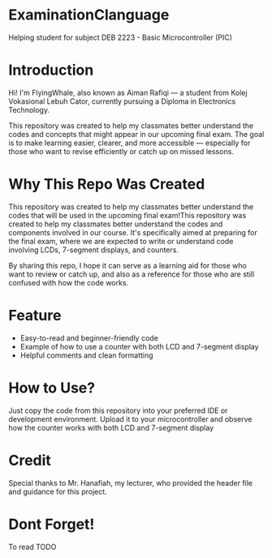 # ExaminationClanguage
Helping student for subject DEB 2223 - Basic Microcontroller (PIC)

# Introduction
Hi! I'm FlyingWhale, also known as Aiman Rafiqi — a student from Kolej Vokasional Lebuh Cator, currently pursuing a Diploma in Electronics Technology.

This repository was created to help my classmates better understand the codes and concepts that might appear in our upcoming final exam. The goal is to make learning easier, clearer, and more accessible — especially for those who want to revise efficiently or catch up on missed lessons.

# Why This Repo Was Created
This repository was created to help my classmates better understand the codes that will be used in the upcoming final exam!This repository was created to help my classmates better understand the codes and components involved in our course.
It's specifically aimed at preparing for the final exam, where we are expected to write or understand code involving LCDs, 7-segment displays, and counters.

By sharing this repo, I hope it can serve as a learning aid for those who want to review or catch up, and also as a reference for those who are still confused with how the code works.

# Feature
* Easy-to-read and beginner-friendly code
* Example of how to use a counter with both LCD and 7-segment display
* Helpful comments and clean formatting

# How to Use?
Just copy the code from this repository into your preferred IDE or development environment.
Upload it to your microcontroller and observe how the counter works with both LCD and 7-segment display


# Credit
Special thanks to Mr. Hanafiah, my lecturer, who provided the header file and guidance for this project.

# Dont Forget!
To read TODO
